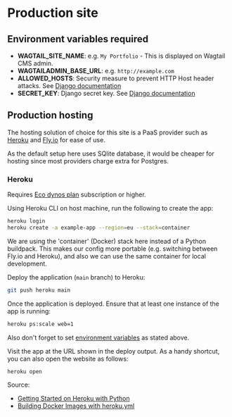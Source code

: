 # Production site

## Environment variables required

- **WAGTAIL_SITE_NAME**: e.g. `My Portfolio` - This is displayed on Wagtail CMS admin.
- **WAGTAILADMIN_BASE_URL**: e.g. `http://example.com`
- **ALLOWED_HOSTS**: Security measure to prevent HTTP Host header attacks. See [Django documentation](https://docs.djangoproject.com/en/5.0/ref/settings/#allowed-hosts)
- **SECRET_KEY**: Django secret key. See [Django documentation](https://docs.djangoproject.com/en/5.0/ref/settings/#secret-key)


## Production hosting

The hosting solution of choice for this site is a PaaS provider such as [Heroku](https://heroku.com/) and [Fly.io](https://fly.io/) for ease of use.

As the default setup here uses SQlite database, it would be cheaper for hosting since most providers charge extra for Postgres.

### Heroku

Requires [Eco dynos plan](https://devcenter.heroku.com/articles/eco-dyno-hours) subscription or higher.

Using Heroku CLI on host machine, run the following to create the app:

```bash
heroku login
heroku create -a example-app --region=eu --stack=container
```

We are using the 'container' (Docker) stack here instead of a Python buildpack. This makes our config more portable (e.g. switching between Fly.io and Heroku), and also we can use the same container for local development.


Deploy the application (`main` branch) to Heroku:

```bash
git push heroku main
```

Once the application is deployed. Ensure that at least one instance of the app is running:

```bash
heroku ps:scale web=1
```

Also don't forget to set [environment variables](#environment-variables-required) as stated above.

Visit the app at the URL shown in the deploy output. As a handy shortcut, you can also open the website as follows:

```bash
heroku open
```

Source: 

- [Getting Started on Heroku with Python](https://devcenter.heroku.com/articles/getting-started-with-python#create-and-deploy-the-app)
- [Building Docker Images with heroku.yml](https://devcenter.heroku.com/articles/build-docker-images-heroku-yml)
